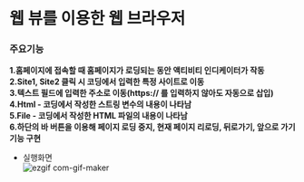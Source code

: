 # 웹 뷰를 이용한 웹 브라우저
### 주요기능
**1.홈페이지에 접속할 때 홈페이지가 로딩되는 동안 액티비티 인디케이터가 작동**<br>
**2.Site1, Site2 클릭 시 코딩에서 입력한 특정 사이트로 이동**<br>
**3.텍스트 필드에 입력한 주소로 이동(https:// 를 입력하지 않아도 자동으로 삽입)**<br>
**4.Html - 코딩에서 작성한 스트링 변수의 내용이 나타남**<br>
**5.File - 코딩에서 작성한 HTML 파일의 내용이 나타남**<br>
**6.하단의 바 버튼을 이용해 페이지 로딩 중지, 현재 페이지 리로딩, 뒤로가기, 앞으로 가기 기능 구현**<br>
- 실행화면<br>
![ezgif com-gif-maker](https://user-images.githubusercontent.com/60169777/73722028-edcc9500-4768-11ea-9273-b7c3c1b451a0.gif)
